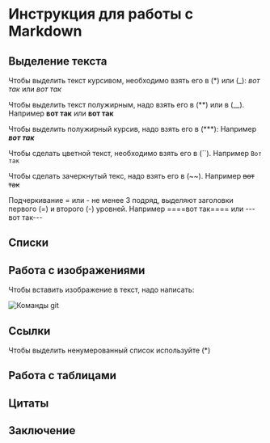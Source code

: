 # Инструкция для работы с Markdown

## Выделение текста

Чтобы выделить текст курсивом, необходимо взять его в (*) или (_): *вот так* или _вот так_

Чтобы выделить текст полужирным, надо взять его в (**) или в (__). Например **вот так** или  __вот так__

Чтобы выделить полужирный курсив, надо взять его в (***): Например ***вот так***

Чтобы сделать цветной текст, необходимо взять его в (``). Например `Вот так` 

Чтобы сделать зачеркнутый текс, надо взять его в (~~).  Например ~~вот так~~

Подчеркивание = или - не менее 3 подряд, выделяют заголовки первого (=) и второго (-) уровней. Например 
====вот так==== или --- вот так---
 

## Списки

## Работа с изображениями

Чтобы вставить изображение в текст, надо написать:

![Команды git](gitcommands.jpg)


## Ссылки
Чтобы выделить ненумерованный список используйте (*)

## Работа с таблицами

## Цитаты

## Заключение
